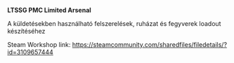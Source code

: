 **LTSSG PMC Limited Arsenal**

A küldetésekben használható felszerelések, ruházat és fegyverek loadout készítéséhez

Steam Workshop link: https://steamcommunity.com/sharedfiles/filedetails/?id=3109657444
